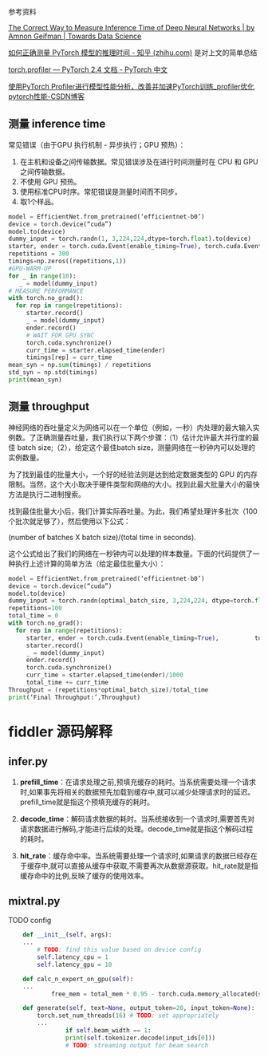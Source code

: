 参考资料

[The Correct Way to Measure Inference Time of Deep Neural Networks | by Amnon Geifman | Towards Data Science](https://towardsdatascience.com/the-correct-way-to-measure-inference-time-of-deep-neural-networks-304a54e5187f)

[如何正确测量 PyTorch 模型的推理时间 - 知乎 (zhihu.com)](https://zhuanlan.zhihu.com/p/460524015) 是对上文的简单总结

[torch.profiler — PyTorch 2.4 文档 - PyTorch 中文](https://pytorch.ac.cn/docs/stable/profiler.html)

[使用PyTorch Profiler进行模型性能分析，改善并加速PyTorch训练_profiler优化pytorch性能-CSDN博客](https://blog.csdn.net/deephub/article/details/139622843)

## 测量 inference time

常见错误（由于GPU 执行机制 - 异步执行；GPU 预热）：

1. 在主机和设备之间传输数据。常见错误涉及在进行时间测量时在 CPU 和 GPU 之间传输数据。
2. 不使用 GPU 预热。
3. 使用标准CPU时序。常犯错误是测量时间而不同步。
4. 取1个样品。

```python
model = EfficientNet.from_pretrained(‘efficientnet-b0’)
device = torch.device(“cuda”)
model.to(device)
dummy_input = torch.randn(1, 3,224,224,dtype=torch.float).to(device)
starter, ender = torch.cuda.Event(enable_timing=True), torch.cuda.Event(enable_timing=True)
repetitions = 300
timings=np.zeros((repetitions,1))
#GPU-WARM-UP
for _ in range(10):
   _ = model(dummy_input)
# MEASURE PERFORMANCE
with torch.no_grad():
  for rep in range(repetitions):
     starter.record()
     _ = model(dummy_input)
     ender.record()
     # WAIT FOR GPU SYNC
     torch.cuda.synchronize()
     curr_time = starter.elapsed_time(ender)
     timings[rep] = curr_time
mean_syn = np.sum(timings) / repetitions
std_syn = np.std(timings)
print(mean_syn)
```



## 测量 throughput

神经网络的吞吐量定义为网络可以在一个单位（例如，一秒）内处理的最大输入实例数。了正确测量吞吐量，我们执行以下两个步骤：（1）估计允许最大并行度的最佳 batch size;（2），给定这个最佳batch size，测量网络在一秒钟内可以处理的实例数量。

为了找到最佳的批量大小，一个好的经验法则是达到给定数据类型的 GPU 的内存限制。当然，这个大小取决于硬件类型和网络的大小。找到此最大批量大小的最快方法是执行二进制搜索。

找到最佳批量大小后，我们计算实际吞吐量。为此，我们希望处理许多批次（100 个批次就足够了），然后使用以下公式：

(number of batches X batch size)/(total time in seconds).

这个公式给出了我们的网络在一秒钟内可以处理的样本数量。下面的代码提供了一种执行上述计算的简单方法（给定最佳批量大小）：

```python
model = EfficientNet.from_pretrained(‘efficientnet-b0’)
device = torch.device(“cuda”)
model.to(device)
dummy_input = torch.randn(optimal_batch_size, 3,224,224, dtype=torch.float).to(device)
repetitions=100
total_time = 0
with torch.no_grad():
  for rep in range(repetitions):
     starter, ender = torch.cuda.Event(enable_timing=True),          torch.cuda.Event(enable_timing=True)
     starter.record()
     _ = model(dummy_input)
     ender.record()
     torch.cuda.synchronize()
     curr_time = starter.elapsed_time(ender)/1000
     total_time += curr_time
Throughput = (repetitions*optimal_batch_size)/total_time
print(‘Final Throughput:’,Throughput)
```

# fiddler 源码解释

## infer.py

1. **prefill_time**：在请求处理之前,预填充缓存的耗时。当系统需要处理一个请求时,如果事先将相关的数据预先加载到缓存中,就可以减少处理请求时的延迟。prefill_time就是指这个预填充缓存的耗时。

2. **decode_time**：解码请求数据的耗时。当系统接收到一个请求时,需要首先对请求数据进行解码,才能进行后续的处理。decode_time就是指这个解码过程的耗时。

3. **hit_rate**：缓存命中率。当系统需要处理一个请求时,如果请求的数据已经存在于缓存中,就可以直接从缓存中获取,不需要再次从数据源获取。hit_rate就是指缓存命中的比例,反映了缓存的使用效率。

## mixtral.py

TODO config



```python
    def __init__(self, args):
    ...
        # TODO: find this value based on device config
        self.latency_cpu = 1
        self.latency_gpu = 10
```

```python
    def calc_n_expert_on_gpu(self):
    ...
            free_mem = total_mem * 0.95 - torch.cuda.memory_allocated(self.dev) # TODO: magic number
```

```python
    def generate(self, text=None, output_token=20, input_token=None):
        torch.set_num_threads(16) # TODO: set appropriately
        ...
                if self.beam_width == 1:
                print(self.tokenizer.decode(input_ids[0]))
                # TODO: streaming output for beam search
```
